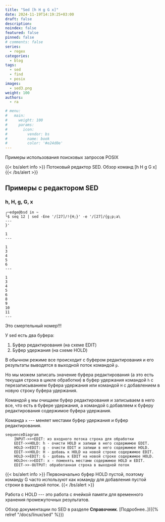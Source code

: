 ```yaml
---
title: "Sed [h H g G x]"
date: 2024-11-19T14:19:25+03:00
draft: false
description: 
noindex: false
featured: false
pinned: false
# comments: false
series:
  - regex
categories:
  - blog
tags:
  - sed
  - find
  - posix
images:
  - sed3.png
weight: 100
authors:
  - ra

# menu:
#   main:
#     weight: 100
#     params:
#       icon:
#         vendor: bs
#         name: book
#         color: '#e24d0e'
---
```


Примеры использования поисковых запросов POSIX

<!--more-->
{{< bs/alert info >}}
Потоковый редактор SED. Обзор команд [h H g G x]
{{< /bs/alert >}}

## Примеры с редактором SED
### h, H, g, G, x

```shell
╭─edge@bsd in ~ 
╰$ seq 12 | sed -Ene '/[27]/!{H;}' -e '/[27]/{g;p;a\
---
}'

1
--- 

1
3
4
5
6
--- 

1
3
4
5
6
8
9
10
11
--- 
```

Это смертельный номер!!!

У sed есть два буфера:
1. Буфер редактирования (на схеме EDIT)
2. Буфер удержания (на схеме HOLD)

В обычном режиме все происходит с буфером редактирования и его результаты выводятся в выходной поток командой `p`.

Но мы можем записать значение буфера редактирования (а это есть текущая строка в цикле обработки) в буфер удержания командой `h` с перезаписыванием буфера удержания или командой `H` с добавлением в новую строку буфера удержания.

Командой `g` мы очищаем буфер редактирования и записываем в него все, что есть в буфере удержания, а командой `G` добавляем к буферу редактирования содержимое буфера удержания.

Команда `x` --- меняет местами буфер удержания и буфер редактирования.

```mermaid
sequenceDiagram
    INPUT->>+EDIT: из входного потока строка для обработки
    EDIT->>HOLD: h - очисти HOLD и запиши в него содержимое EDIT.
    HOLD->>EDIT: g - очисти EDIT и запиши в него содержимое HOLD.
    EDIT->>HOLD: H - добавь к HOLD на новой строке содержимое EDIT.
    HOLD->>EDIT: G - добавь к EDIT на новой строке содержимое HOLD.
    HOLD<<->>EDIT: x - поменять местами содержимое HOLD и EDIT.
    EDIT->>-OUTPUT: обработанная строка в выходной поток

```

{{< bs/alert info >}}
Первоначально буфер HOLD пустой, поэтому команду G часто используют как команду для добавления пустой строки в выходной поток.
{{< /bs/alert >}}

Работа с HOLD --- это работа с ячейкой памяти для временного хранения промежуточных результатов.

Обзор документации по SED в разделе **Справочник**. [Подробнее..]({{% relref "/docs/linux/sed" %}})
